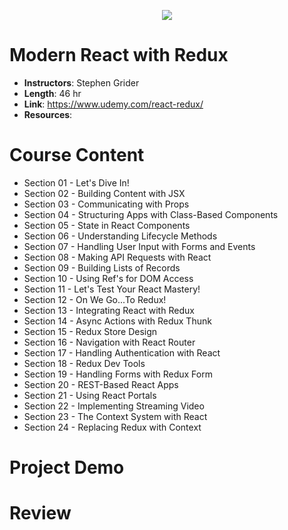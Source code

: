 <p align="center">
  <img src="https://i.imgur.com/NMwU28J.png">
</p>

# Modern React with Redux

- **Instructors**: Stephen Grider
- **Length**: 46 hr
- **Link**: https://www.udemy.com/react-redux/
- **Resources**: 

# Course Content

- Section 01 - Let's Dive In!
- Section 02 - Building Content with JSX
- Section 03 - Communicating with Props
- Section 04 - Structuring Apps with Class-Based Components
- Section 05 - State in React Components
- Section 06 - Understanding Lifecycle Methods
- Section 07 - Handling User Input with Forms and Events
- Section 08 - Making API Requests with React
- Section 09 - Building Lists of Records
- Section 10 - Using Ref's for DOM Access
- Section 11 - Let's Test Your React Mastery!
- Section 12 - On We Go...To Redux!
- Section 13 - Integrating React with Redux
- Section 14 - Async Actions with Redux Thunk
- Section 15 - Redux Store Design
- Section 16 - Navigation with React Router
- Section 17 - Handling Authentication with React
- Section 18 - Redux Dev Tools
- Section 19 - Handling Forms with Redux Form
- Section 20 - REST-Based React Apps
- Section 21 - Using React Portals
- Section 22 - Implementing Streaming Video
- Section 23 - The Context System with React
- Section 24 - Replacing Redux with Context

# Project Demo

# Review
